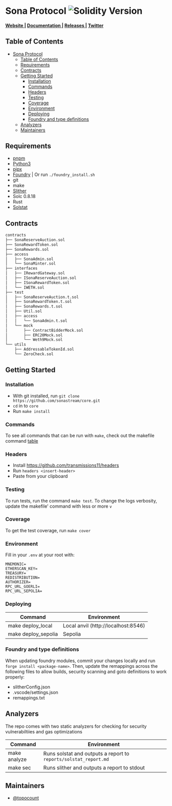 # Sona Protocol ![Solidity Version](https://img.shields.io/badge/solidity-%3E%3D%200.8.16-lime)

<div align="left">
  <h4>
    <a href="https://sona.stream">
      Website
    </a>
    <span> | </span>
    <a href="https://contracts.sona.stream">
      Documentation
    </a>
    <span> | </span>
    <a href="https://github.com/sonastream/core/releases">
      Releases
    </a>
    <span> | </span>
    <a href="https://twitter.com/sonastream">
      Twitter
    </a>
  </h4>
</div>

## Table of Contents

- [Sona Protocol ](#sona-protocol-)
  - [Table of Contents](#table-of-contents)
  - [Requirements](#requirements)
  - [Contracts](#contracts)
  - [Getting Started](#getting-started)
    - [Installation](#installation)
    - [Commands](#commands)
    - [Headers](#headers)
    - [Testing](#testing)
    - [Coverage](#coverage)
    - [Environment](#environment)
    - [Deploying](#deploying)
    - [Foundry and type definitions](#foundry-and-type-definitions)
  - [Analyzers](#analyzers)
  - [Maintainers](#maintainers)

## Requirements

- [pnpm](https://pnpm.io/installation)
- [Python3](https://www.python.org/downloads/)
- [pipx](https://github.com/pypa/pipx)
- [Foundry](https://github.com/foundry-rs/foundry) | Or run `./foundry_install.sh`
- git
- make
- [Slither](https://github.com/crytic/slither)
- Solc 0.8.18
- Rust
- [Solstat](https://github.com/0xKitsune/solstat#currently-identified-optimizations-vulnerabilities-and-qa)

## Contracts

```bash
contracts
├── SonaReserveAuction.sol
├── SonaRewardToken.sol
├── SonaRewards.sol
├── access
│   ├── SonaAdmin.sol
│   └── SonaMinter.sol
├── interfaces
│   ├── IRewardGateway.sol
│   ├── ISonaReserveAuction.sol
│   ├── ISonaRewardToken.sol
│   └── IWETH.sol
├── test
│   ├── SonaReserveAuction.t.sol
│   ├── SonaRewardToken.t.sol
│   ├── SonaRewards.t.sol
│   ├── Util.sol
│   ├── access
│   │   └── SonaAdmin.t.sol
│   └── mock
│       ├── ContractBidderMock.sol
│       ├── ERC20Mock.sol
│       └── Weth9Mock.sol
└── utils
    ├── AddressableTokenId.sol
    └── ZeroCheck.sol

```

## Getting Started

### Installation

- With git installed, run `git clone https://github.com/sonastream/core.git`
- `cd` in to `core`
- Run `make install`

### Commands

To see all commands that can be run with `make`, check out the makefile command [table](./Makefile.md)

### Headers

- Install https://github.com/transmissions11/headers
- Run `headers <insert-header>`
- Paste from your clipboard

### Testing

To run tests, run the command `make test`. To change the logs verbosity, update the makefile' command with less or more `v`

### Coverage

To get the test coverage, run `make cover`

### Environment

Fill in your `.env` at your root with:

```
MNEMONIC=
ETHERSCAN_KEY=
TREASURY=
REDISTRIBUTION=
AUTHORIZER=
RPC_URL_GOERLI=
RPC_URL_SEPOLIA=
```

### Deploying

| Command             | Environment                         |
| ------------------- | ----------------------------------- |
| make deploy_local   | Local anvil (http://localhost:8546) |
| make deploy_sepolia | Sepolia                             |

### Foundry and type definitions

When updating foundry modules, commit your changes locally and run `forge install <package-name>`. Then, update the remappings across the following files to allow builds, security scanning and goto definitions to work properly:

- slitherConfig.json
- .vscode/settings.json
- remappings.txt

## Analyzers

The repo comes with two static analyzers for checking for security vulnerabiltiies and gas optimizations

| Command      | Environment                                                      |
| ------------ | ---------------------------------------------------------------- |
| make analyze | Runs solstat and outputs a report to `reports/solstat_report.md` |
| make sec     | Runs slither and outputs a report to stdout                      |

## Maintainers

- [@topocount](https://github.com/topocount)
